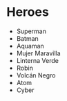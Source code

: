 # Heroes

* Superman
* Batman
* Aquaman
* Mujer Maravilla
* Linterna Verde
* Robin
* Volcán Negro
* Atom
* Cyber
